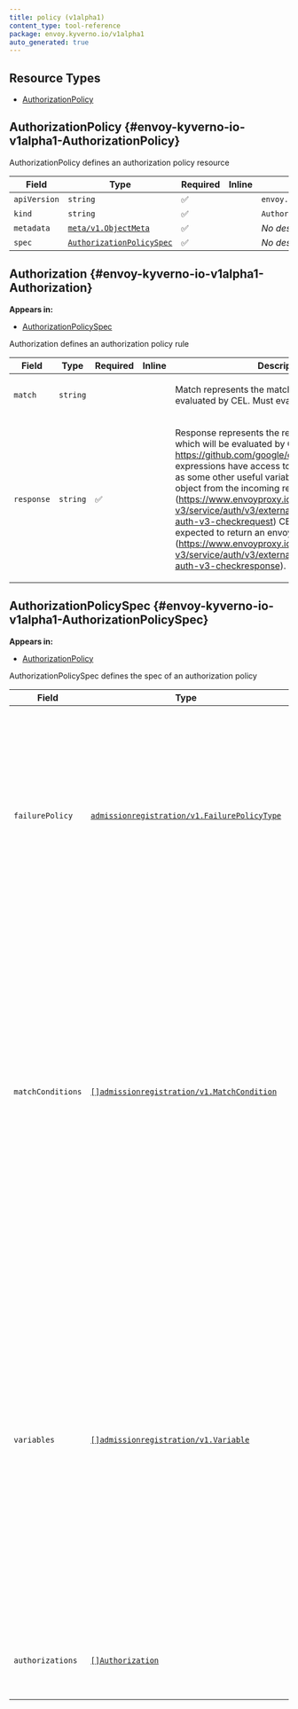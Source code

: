 ```yaml
---
title: policy (v1alpha1)
content_type: tool-reference
package: envoy.kyverno.io/v1alpha1
auto_generated: true
---
```



## Resource Types 


- [AuthorizationPolicy](#envoy-kyverno-io-v1alpha1-AuthorizationPolicy)
  
## AuthorizationPolicy     {#envoy-kyverno-io-v1alpha1-AuthorizationPolicy}

<p>AuthorizationPolicy defines an authorization policy resource</p>


| Field | Type | Required | Inline | Description |
|---|---|---|---|---|
| `apiVersion` | `string` | :white_check_mark: | | `envoy.kyverno.io/v1alpha1` |
| `kind` | `string` | :white_check_mark: | | `AuthorizationPolicy` |
| `metadata` | [`meta/v1.ObjectMeta`](https://kubernetes.io/docs/reference/generated/kubernetes-api/v1.28/#objectmeta-v1-meta) | :white_check_mark: |  | *No description provided.* |
| `spec` | [`AuthorizationPolicySpec`](#envoy-kyverno-io-v1alpha1-AuthorizationPolicySpec) | :white_check_mark: |  | *No description provided.* |

## Authorization     {#envoy-kyverno-io-v1alpha1-Authorization}

**Appears in:**
    
- [AuthorizationPolicySpec](#envoy-kyverno-io-v1alpha1-AuthorizationPolicySpec)

<p>Authorization defines an authorization policy rule</p>


| Field | Type | Required | Inline | Description |
|---|---|---|---|---|
| `match` | `string` |  |  | <p>Match represents the match condition which will be evaluated by CEL. Must evaluate to bool.</p> |
| `response` | `string` | :white_check_mark: |  | <p>Response represents the response expression which will be evaluated by CEL. ref: https://github.com/google/cel-spec CEL expressions have access to CEL variables as well as some other useful variables: - 'object' - The object from the incoming request. (https://www.envoyproxy.io/docs/envoy/latest/api-v3/service/auth/v3/external_auth.proto#service-auth-v3-checkrequest) CEL expressions are expected to return an envoy CheckResponse (https://www.envoyproxy.io/docs/envoy/latest/api-v3/service/auth/v3/external_auth.proto#service-auth-v3-checkresponse).</p> |

## AuthorizationPolicySpec     {#envoy-kyverno-io-v1alpha1-AuthorizationPolicySpec}

**Appears in:**
    
- [AuthorizationPolicy](#envoy-kyverno-io-v1alpha1-AuthorizationPolicy)

<p>AuthorizationPolicySpec defines the spec of an authorization policy</p>


| Field | Type | Required | Inline | Description |
|---|---|---|---|---|
| `failurePolicy` | [`admissionregistration/v1.FailurePolicyType`](https://kubernetes.io/docs/reference/generated/kubernetes-api/v1.28/#failurepolicytype-v1-admissionregistration) |  |  | <p>FailurePolicy defines how to handle failures for the policy. Failures can occur from CEL expression parse errors, type check errors, runtime errors and invalid or mis-configured policy definitions. FailurePolicy does not define how validations that evaluate to false are handled. Allowed values are Ignore or Fail. Defaults to Fail.</p> |
| `matchConditions` | [`[]admissionregistration/v1.MatchCondition`](https://kubernetes.io/docs/reference/generated/kubernetes-api/v1.28/#matchcondition-v1-admissionregistration) |  |  | <p>MatchConditions is a list of conditions that must be met for a request to be validated. An empty list of matchConditions matches all requests. The exact matching logic is (in order):   1. If ANY matchCondition evaluates to FALSE, the policy is skipped.   2. If ALL matchConditions evaluate to TRUE, the policy is evaluated.   3. If any matchCondition evaluates to an error (but none are FALSE):      - If failurePolicy=Fail, reject the request      - If failurePolicy=Ignore, the policy is skipped</p> |
| `variables` | [`[]admissionregistration/v1.Variable`](https://kubernetes.io/docs/reference/generated/kubernetes-api/v1.28/#variable-v1-admissionregistration) |  |  | <p>Variables contain definitions of variables that can be used in composition of other expressions. Each variable is defined as a named CEL expression. The variables defined here will be available under `variables` in other expressions of the policy except MatchConditions because MatchConditions are evaluated before the rest of the policy. The expression of a variable can refer to other variables defined earlier in the list but not those after. Thus, Variables must be sorted by the order of first appearance and acyclic.</p> |
| `authorizations` | [`[]Authorization`](#envoy-kyverno-io-v1alpha1-Authorization) |  |  | <p>Authorizations contain CEL expressions which is used to apply the authorization.</p> |

  